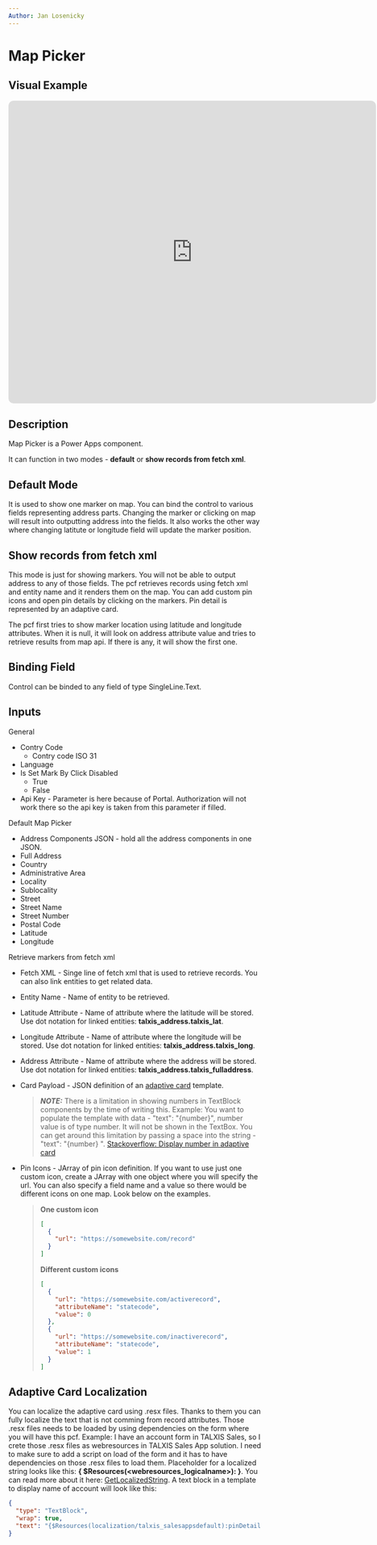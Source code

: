 ```yaml
---
Author: Jan Losenicky
---
```


# Map Picker

## Visual Example

<iframe style="border: 0px solid rgba(0, 0, 0, 1);   border-radius: 10px;" width="730" height="600" src="https://embed.figma.com/proto/CIf7LPbQa9gZTMTiH1e07g/NETWORG-Web-UI-Master?page-id=2006%3A3360&node-id=2006-6922&viewport=2705%2C1824%2C0.28&scaling=scale-down&content-scaling=fixed&starting-point-node-id=2006%3A6922&embed-host=share" allowfullscreen></iframe>

## Description

Map Picker is a Power Apps component.

It can function in two modes - **default** or **show records from fetch xml**.

## Default Mode

It is used to show one marker on map. You can bind the control to various fields representing address parts. Changing the marker or clicking on map will result into outputting address into the fields. It also works the other way where changing latitute or longitude field will update the marker position.

## Show records from fetch xml

This mode is just for showing markers. You will not be able to output address to any of those fields. The pcf retrieves records using fetch xml and entity name and it renders them on the map. You can add custom pin icons and open pin details by clicking on the markers. Pin detail is represented by an adaptive card.

The pcf first tries to show marker location using latitude and longitude attributes. When it is null, it will look on address attribute value and tries to retrieve results from map api. If there is any, it will show the first one.

## Binding Field

Control can be binded to any field of type SingleLine.Text.

## Inputs
General
- Contry Code
    - Contry code ISO 31
- Language
- Is Set Mark By Click Disabled
    - True
    - False
- Api Key - Parameter is here because of Portal. Authorization will not work there so the api key is taken from this parameter if filled.

Default Map Picker
- Address Components JSON - hold all the address components in one JSON.
- Full Address
- Country
- Administrative Area
- Locality
- Sublocality
- Street
- Street Name
- Street Number
- Postal Code
- Latitude
- Longitude

Retrieve markers from fetch xml
- Fetch XML - Singe line of fetch xml that is used to retrieve records. You can also link entities to get related data.
- Entity Name - Name of entity to be retrieved.
- Latitude Attribute - Name of attribute where the latitude will be stored. Use dot notation for linked entities: **talxis_address.talxis_lat**.
- Longitude Attribute - Name of attribute where the longitude will be stored. Use dot notation for linked entities: **talxis_address.talxis_long**.
- Address Attribute - Name of attribute where the address will be stored. Use dot notation for linked entities: **talxis_address.talxis_fulladdress**.
- Card Payload - JSON definition of an [adaptive card](https://adaptivecards.io/designer/) template.

   > **_NOTE:_** There is a limitation in showing numbers in TextBlock components by the time of writing this. Example: You want to populate the template with data - "text": "{number}", number value is of type number. It will not be shown in the TextBox. You can get around this limitation by passing a space into the string - "text": "{number} ". [Stackoverflow: Display number in adaptive card](https://stackoverflow.com/questions/59662677/display-number-in-adaptive-card)

- Pin Icons - JArray of pin icon definition. If you want to use just one custom icon, create a JArray with one object where you will specify the url. You can also specify a field name and a value so there would be different icons on one map. Look below on the examples.

   > **One custom icon**
   >
   > ```json
   > [
   >   {
   >     "url": "https://somewebsite.com/record"
   >   }
   > ]
   > ```
   >
   > **Different custom icons**
   >
   > ```json
   > [
   >   {
   >     "url": "https://somewebsite.com/activerecord",
   >     "attributeName": "statecode",
   >     "value": 0
   >   },
   >   {
   >     "url": "https://somewebsite.com/inactiverecord",
   >     "attributeName": "statecode",
   >     "value": 1
   >   }
   > ]
   > ```

## Adaptive Card Localization

You can localize the adaptive card using .resx files. Thanks to them you can fully localize the text that is not comming from record attributes. Those .resx files needs to be loaded by using dependencies on the form where you will have this pcf.
Example: I have an account form in TALXIS Sales, so I crete those .resx files as webresources in TALXIS Sales App solution. I need to make sure to add a script on load of the form and it has to have dependencies on those .resx files to load them.
Placeholder for a localized string looks like this: **{ $Resources(<webresources_logicalname>):<key> }**. You can read more about it here: [GetLocalizedString](https://docs.talxis.com/en/developer-guide/applications/utilities/uci-extensions/#getlocalizedstring).
A text block in a template to display name of account will look like this:

```json
{
  "type": "TextBlock",
  "wrap": true,
  "text": "{$Resources(localization/talxis_salesappsdefault):pinDetail.name }: ${$root.name}"
}
```